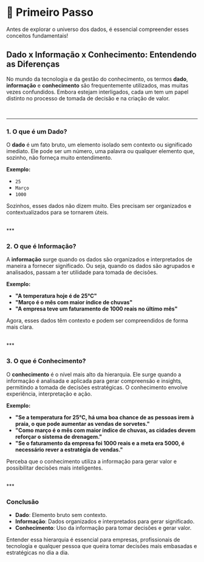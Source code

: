 # **👣 Primeiro Passo**

Antes de explorar o universo dos dados, é essencial compreender esses conceitos fundamentais!

##  **Dado x Informação x Conhecimento: Entendendo as Diferenças**  

No mundo da tecnologia e da gestão do conhecimento, os termos **dado**, **informação** e **conhecimento** são frequentemente utilizados, mas muitas vezes confundidos. Embora estejam interligados, cada um tem um papel distinto no processo de tomada de decisão e na criação de valor.  


<br>

***

### **1. O que é um Dado?**  
O **dado** é um fato bruto, um elemento isolado sem contexto ou significado imediato. Ele pode ser um número, uma palavra ou qualquer elemento que, sozinho, não forneça muito entendimento.  

**Exemplo:**  
- `25`  
- `Março`  
- `1000`  

Sozinhos, esses dados não dizem muito. Eles precisam ser organizados e contextualizados para se tornarem úteis.  

<br>
***

### **2. O que é Informação?**  
A **informação** surge quando os dados são organizados e interpretados de maneira a fornecer significado. Ou seja, quando os dados são agrupados e analisados, passam a ter utilidade para tomada de decisões.  

**Exemplo:**  
- **"A temperatura hoje é de 25°C"**  
- **"Março é o mês com maior índice de chuvas"**  
- **"A empresa teve um faturamento de 1000 reais no último mês"**  

Agora, esses dados têm contexto e podem ser compreendidos de forma mais clara.  

<br>
***

### **3. O que é Conhecimento?**  
O **conhecimento** é o nível mais alto da hierarquia. Ele surge quando a informação é analisada e aplicada para gerar compreensão e insights, permitindo a tomada de decisões estratégicas. O conhecimento envolve experiência, interpretação e ação.  

**Exemplo:**  
- **"Se a temperatura for 25°C, há uma boa chance de as pessoas irem à praia, o que pode aumentar as vendas de sorvetes."**  
- **"Como março é o mês com maior índice de chuvas, as cidades devem reforçar o sistema de drenagem."**  
- **"Se o faturamento da empresa foi 1000 reais e a meta era 5000, é necessário rever a estratégia de vendas."**  

Perceba que o conhecimento utiliza a informação para gerar valor e possibilitar decisões mais inteligentes.  

<br>
***

### **Conclusão**  
- **Dado**: Elemento bruto sem contexto.  
- **Informação**: Dados organizados e interpretados para gerar significado.  
- **Conhecimento**: Uso da informação para tomar decisões e gerar valor.  

Entender essa hierarquia é essencial para empresas, profissionais de tecnologia e qualquer pessoa que queira tomar decisões mais embasadas e estratégicas no dia a dia.  
